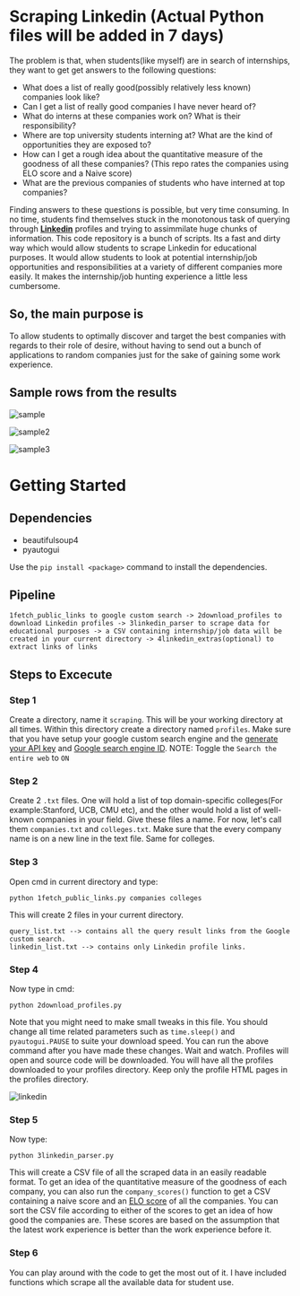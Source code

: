 # Scraping Linkedin (Actual Python files will be added in 7 days)
The problem is that, when students(like myself) are in search of internships, they want to get get answers to the following questions: 
* What does a list of really good(possibly relatively less known) companies look like?
* Can I get a list of really good companies I have never heard of?
* What do interns at these companies work on? What is their responsibility?
* Where are top university students interning at? What are the kind of opportunities they are exposed to?
* How can I get a rough idea about the quantitative measure of the goodness of all these companies? (This repo rates the companies using ELO score and a Naive score)
* What are the previous companies of students who have interned at top companies?

Finding answers to these questions is possible, but very time consuming. In no time, students find themselves stuck in the monotonous task of querying through [**Linkedin**](https://www.linkedin.com/) profiles and trying to assimmilate huge chunks of information. 
This code repository is a bunch of scripts. Its a fast and dirty way which would allow students to scrape Linkedin for educational purposes. It would allow students to look at potential internship/job opportunities and responsibilities
at a variety of different companies more easily. It makes the internship/job hunting experience a little less cumbersome. 

## So, the main purpose is
To allow students to optimally discover and target the best companies with regards to their role of desire, without having to send out a bunch of applications to random companies just for the sake of gaining some work experience.

## Sample rows from the results

![sample](https://user-images.githubusercontent.com/34591573/58807696-34944900-8636-11e9-9adc-9565a685449d.PNG)

![sample2](https://user-images.githubusercontent.com/34591573/58808245-4c200180-8637-11e9-8e5a-9d100d9bebbd.PNG)

![sample3](https://user-images.githubusercontent.com/34591573/58808287-61952b80-8637-11e9-918f-2743fc1bc7c1.PNG)

# Getting Started

## Dependencies
* beautifulsoup4
* pyautogui


Use the ```pip install <package>``` command to install the dependencies.

## Pipeline
```
1fetch_public_links to google custom search -> 2download_profiles to download Linkedin profiles -> 3linkedin_parser to scrape data for educational purposes -> a CSV containing internship/job data will be created in your current directory -> 4linkedin_extras(optional) to extract links of links
```

## Steps to Excecute

### Step 1
Create a directory, name it ```scraping```. This will be your working directory at all times. Within this directory create a directory named `profiles`. Make sure that you have setup your google custom search engine and the [generate your API key](https://developers.google.com/custom-search/v1/overview) and [Google search engine ID](https://cse.google.com/cse/all). NOTE: Toggle the ```Search the entire web``` to ```ON```

### Step 2
Create 2 ```.txt``` files. One will hold a list of top domain-specific colleges(For example:Stanford, UCB, CMU etc), and the other would hold a list of well-known companies in your field. Give these files a name. For now, let's call them ```companies.txt``` and ```colleges.txt```. Make sure that the every company name is on a new line in the text file. Same for colleges.

### Step 3
Open cmd in current directory and type:
```
python 1fetch_public_links.py companies colleges
```
This will create 2 files in your current directory. 
```
query_list.txt --> contains all the query result links from the Google custom search.
linkedin_list.txt --> contains only Linkedin profile links.
```

### Step 4
Now type in cmd:
```
python 2download_profiles.py 
```
Note that you might need to make small tweaks in this file. You should change all time related parameters such as ```time.sleep()``` and ```pyautogui.PAUSE``` to suite your download speed. You can run the above command after you have made these changes. Wait and watch. Profiles will open and source code will be downloaded. You will have all the profiles downloaded to your profiles directory. Keep only the profile HTML pages in the profiles directory.

![linkedin](https://user-images.githubusercontent.com/34591573/58783465-9638c100-85fe-11e9-93d6-dc497551e10d.gif)


### Step 5
Now type:
```
python 3linkedin_parser.py 
```
This will create a CSV file of all the scraped data in an easily readable format. To get an idea of the quantitative measure of the goodness of each company, you can also run the ```company_scores()``` function to get a CSV containing a naive score and an [ELO score](https://en.wikipedia.org/wiki/Elo_rating_system) of all the companies. You can sort the CSV file according to either of the scores to get an idea of how good the companies are. These scores are based on the assumption that the latest work experience is better than the work experience before it.

### Step 6
You can play around with the code to get the most out of it. I have included functions which scrape all the available data for student use. 
